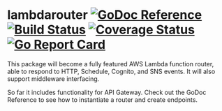 # lambdarouter [![GoDoc Reference](https://godoc.org/github.com/mitchelljfs/lambdarouter?status.svg)](https://godoc.org/github.com/mitchelljfs/lambdarouter) [![Build Status](https://travis-ci.org/mitchelljfs/lambdarouter.svg?branch=master)](https://travis-ci.org/mitchelljfs/lambdarouter) [![Coverage Status](https://coveralls.io/repos/github/mitchelljfs/lambdarouter/badge.svg?branch=master)](https://coveralls.io/github/mitchelljfs/lambdarouter?branch=master) [![Go Report Card](https://goreportcard.com/badge/github.com/mitchelljfs/lambdarouter)](https://goreportcard.com/report/github.com/mitchelljfs/lambdarouter)
This package will become a fully featured AWS Lambda function router, able to respond to HTTP, Schedule, Cognito, and SNS events. It will also support middleware interfacing.

So far it includes functionality for API Gateway. Check out the GoDoc Reference to see how to instantiate a router and
create endpoints.

